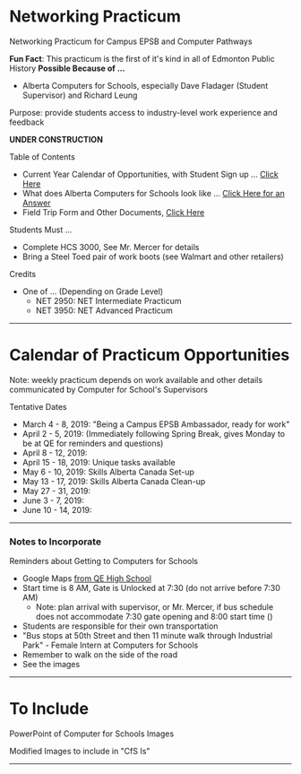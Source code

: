 # Networking Practicum
Networking Practicum for Campus EPSB and Computer Pathways

**Fun Fact**: This practicum is the first of it's kind in all of Edmonton Public History
**Possible Because of ...**
- Alberta Computers for Schools, especially Dave Fladager (Student Supervisor) and Richard Leung

Purpose: provide students access to industry-level work experience and feedback

**UNDER CONSTRUCTION**

Table of Contents
- Current Year Calendar of Opportunities, with Student Sign up ... <a href="">Click Here</a>
- What does Alberta Computers for Schools look like ... <a href="">Click Here for an Answer</a>
- Field Trip Form and Other Documents, <a href="">Click Here</a>

Students Must ...
- Complete HCS 3000, See Mr. Mercer for details
- Bring a Steel Toed pair of work boots (see Walmart and other retailers)

Credits
- One of ... (Depending on Grade Level)
  - NET 2950: NET Intermediate Practicum
  - NET 3950: NET Advanced Practicum
---

# Calendar of Practicum Opportunities

Note: weekly practicum depends on work available and other details communicated by Computer for School's Supervisors

Tentative Dates
- March 4 - 8, 2019: "Being a Campus EPSB Ambassador, ready for work"
- April 2 - 5, 2019: (Immediately following Spring Break, gives Monday to be at QE for reminders and questions)
- April 8 - 12, 2019:
- April 15 - 18, 2019: Unique tasks available
- May 6 - 10, 2019: Skills Alberta Canada Set-up
- May 13 - 17, 2019: Skills Alberta Canada Clean-up
- May 27 - 31, 2019:
- June 3 - 7, 2019:
- June 10 - 14, 2019:

---

### Notes to Incorporate

Reminders about Getting to Computers for Schools
- Google Maps <a href="https://www.google.com/maps/dir/Queen+Elizabeth+School,+9425+132+Ave+NW,+Edmonton,+AB+T5E+0Y4/alberta+computers+for+schools/@53.5532357,-113.452594,13z/data=!3m1!4b1!4m13!4m12!1m5!1m1!1s0x53a0236577265d81:0x2aacfdc438e98ee2!2m2!1d-113.4881316!2d53.5914815!1m5!1m1!1s0x53a023fc140fc9ab:0x1612c35c832232af!2m2!1d-113.4102319!2d53.520873">from QE High School</a>
- Start time is 8 AM, Gate is Unlocked at 7:30 (do not arrive before 7:30 AM)
  - Note: plan arrival with supervisor, or Mr. Mercer, if bus schedule does not accommodate 7:30 gate opening and 8:00 start time ()
- Students are responsible for their own transportation
- "Bus stops at 50th Street and then 11 minute walk through Industrial Park" - Female Intern at Computers for Schools
- Remember to walk on the side of the road
- See the images


---

# To Include

PowerPoint of Computer for Schools Images

Modified Images to include in "CfS Is"

---
